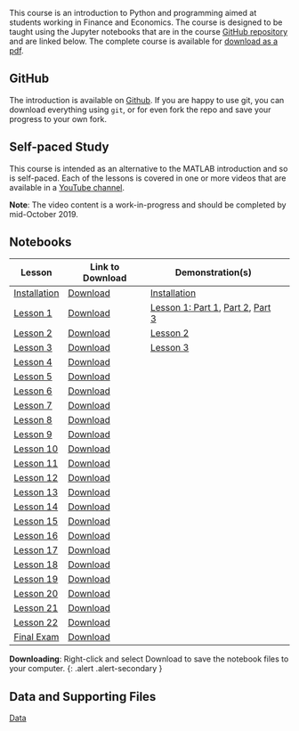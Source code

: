 <!--
.. title: Python Course
.. hidetitle: true
.. slug: course
.. date: 2019-09-03 01:04:08 UTC+01:00
.. tags: 
.. category: 
.. link: 
.. description: 
.. type: text
.. jumbotron: Python Introduction
.. jumbotron_text: An brief introduction targeted at first time users of Python who do not have programming experience.
.. jumbotron_color: #FFE162
-->

This course is an introduction to Python and programming aimed at students working
in Finance and Economics. The course is designed to be taught using the Jupyter notebooks
that are in the course [GitHub repository](https://github.com/bashtage/python-introduction) and
are linked below. The complete course is available for
[download as a pdf](https://github.com/bashtage/python-introduction/raw/master/python-introduction.pdf).

## GitHub

The introduction is available on [Github](https://github.com/bashtage/python-introduction). 
If you are happy to use git, you can download everything
using `git`, or for even fork the repo and save your progress to your own fork.

## Self-paced Study
This course is intended as an alternative to the MATLAB introduction and so
is self-paced.  Each of the lessons is covered in one or more videos that are
available in a [YouTube channel](https://www.youtube.com/playlist?list=PLVR_rJLcetzkqoeuhpIXmG9uQCtSoGBz1).

**Note**: The video content is a work-in-progress and should be completed by mid-October 2019.


## Notebooks

| ﻿Lesson                                               | Link to Download                                          | Demonstration(s)               |                                                   |
|-------------------------------------------------------|-----------------------------------------------------------|--------------------------------|---------------------------------------------------|
| [Installation](/teaching/python/course/installation/) | [Download](https://github.com/bashtage/python-introduction/raw/master/course/introduction/installation.ipynb)  | [Installation](https://youtu.be/CH3IOVGLCAQ)          |                                                   |
| [Lesson 1](/teaching/python/course/lesson-1/)         | [Download](https://github.com/bashtage/python-introduction/raw/master/course/introduction/lesson-1.ipynb)      | [Lesson 1: Part 1](https://youtu.be/dbzmKp8lAIk), [Part 2](https://youtu.be/1DfFJNEfXpY), [Part 3](https://youtu.be/XO_ol7e0er0)    |
| [Lesson 2](/teaching/python/course/lesson-2/)         | [Download](https://github.com/bashtage/python-introduction/raw/master/course/introduction/lesson-2.ipynb)      | [Lesson 2](https://youtu.be/pz3vELkVJT4)          |                                                   |
| [Lesson 3](/teaching/python/course/lesson-3/)         | [Download](https://github.com/bashtage/python-introduction/raw/master/course/introduction/lesson-3.ipynb)      | [Lesson 3](https://youtu.be/xu3O2Q3wS0Y)                                                  |                                                   |
| [Lesson 4](/teaching/python/course/lesson-4/)         | [Download](https://github.com/bashtage/python-introduction/raw/master/course/introduction/lesson-4.ipynb)      |                                                   |                                                   |
| [Lesson 5](/teaching/python/course/lesson-5/)         | [Download](https://github.com/bashtage/python-introduction/raw/master/course/introduction/lesson-5.ipynb)      |                                                   |                                                   |
| [Lesson 6](/teaching/python/course/lesson-6/)         | [Download](https://github.com/bashtage/python-introduction/raw/master/course/introduction/lesson-6.ipynb)      |                                                   |                                                   |
| [Lesson 7](/teaching/python/course/lesson-7/)         | [Download](https://github.com/bashtage/python-introduction/raw/master/course/introduction/lesson-7.ipynb)      |                                                   |                                                   |
| [Lesson 8](/teaching/python/course/lesson-8/)         | [Download](https://github.com/bashtage/python-introduction/raw/master/course/introduction/lesson-8.ipynb)      |                                                   |                                                   |
| [Lesson 9](/teaching/python/course/lesson-9/)         | [Download](https://github.com/bashtage/python-introduction/raw/master/course/introduction/lesson-9.ipynb)      |                                                   |                                                   |
| [Lesson 10](/teaching/python/course/lesson-10/)       | [Download](https://github.com/bashtage/python-introduction/raw/master/course/introduction/lesson-10.ipynb)     |                                                   |                                                   |
| [Lesson 11](/teaching/python/course/lesson-11/)       | [Download](https://github.com/bashtage/python-introduction/raw/master/course/introduction/lesson-11.ipynb)     |                                                   |                                                   |
| [Lesson 12](/teaching/python/course/lesson-12/)       | [Download](https://github.com/bashtage/python-introduction/raw/master/course/introduction/lesson-12.ipynb)     |                                                   |                                                   |
| [Lesson 13](/teaching/python/course/lesson-13/)       | [Download](https://github.com/bashtage/python-introduction/raw/master/course/introduction/lesson-13.ipynb)     |                                                   |                                                   |
| [Lesson 14](/teaching/python/course/lesson-14/)       | [Download](https://github.com/bashtage/python-introduction/raw/master/course/introduction/lesson-14.ipynb)     |                                                   |                                                   |
| [Lesson 15](/teaching/python/course/lesson-15/)       | [Download](https://github.com/bashtage/python-introduction/raw/master/course/introduction/lesson-15.ipynb)     |                                                   |                                                   |
| [Lesson 16](/teaching/python/course/lesson-16/)       | [Download](https://github.com/bashtage/python-introduction/raw/master/course/introduction/lesson-16.ipynb)     |                                                   |                                                   |
| [Lesson 17](/teaching/python/course/lesson-17/)       | [Download](https://github.com/bashtage/python-introduction/raw/master/course/introduction/lesson-17.ipynb)     |                                                   |                                                   |
| [Lesson 18](/teaching/python/course/lesson-18/)       | [Download](https://github.com/bashtage/python-introduction/raw/master/course/introduction/lesson-18.ipynb)     |                                                   |                                                   |
| [Lesson 19](/teaching/python/course/lesson-19/)       | [Download](https://github.com/bashtage/python-introduction/raw/master/course/introduction/lesson-19.ipynb)     |                                                   |                                                   |
| [Lesson 20](/teaching/python/course/lesson-20/)       | [Download](https://github.com/bashtage/python-introduction/raw/master/course/introduction/lesson-20.ipynb)     |                                                   |                                                   |
| [Lesson 21](/teaching/python/course/lesson-21/)       | [Download](https://github.com/bashtage/python-introduction/raw/master/course/introduction/lesson-21.ipynb)     |                                                   |                                                   |
| [Lesson 22](/teaching/python/course/lesson-22/)       | [Download](https://github.com/bashtage/python-introduction/raw/master/course/introduction/lesson-22.ipynb)     |                                                   |                                                   |
| [Final Exam](/teaching/python/course/final-exam/)       | [Download](https://github.com/bashtage/python-introduction/raw/master/course/introduction/final-exam.ipynb)     |                                                   |                                                   |

**Downloading**: Right-click and select Download to save the notebook files to your computer.
{: .alert .alert-secondary }


## Data and Supporting Files
[Data](/files/teaching/python/course/data.zip) <i class="primary far fa-file-archive"></i>
